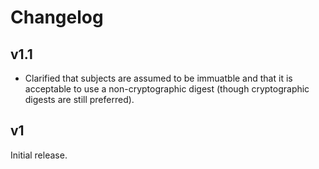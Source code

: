 # Changelog

## v1.1

-   Clarified that subjects are assumed to be immuatble and that it is
acceptable to use a non-cryptographic digest (though cryptographic
digests are still preferred).

## v1

Initial release.
